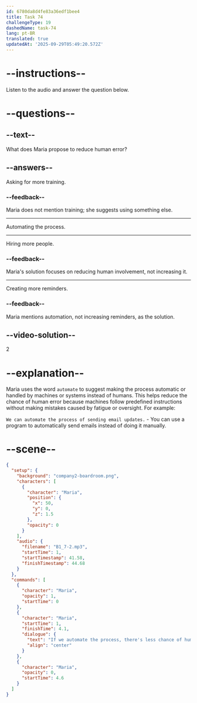 ```yaml
---
id: 6780da8d4fe83a36edf1bee4
title: Task 74
challengeType: 19
dashedName: task-74
lang: pt-BR
translated: true
updatedAt: '2025-09-29T05:49:20.572Z'
---
```


<!-- (Audio) Maria: If we automate the process, there's less chance of human error. -->

# --instructions--

Listen to the audio and answer the question below.

# --questions--

## --text--

What does Maria propose to reduce human error?

## --answers--

Asking for more training.

### --feedback--

Maria does not mention training; she suggests using something else.

---

Automating the process.

---

Hiring more people.

### --feedback--

Maria's solution focuses on reducing human involvement, not increasing it.

---

Creating more reminders.

### --feedback--

Maria mentions automation, not increasing reminders, as the solution.

## --video-solution--

2

# --explanation--

Maria uses the word `automate` to suggest making the process automatic or handled by machines or systems instead of humans. This helps reduce the chance of human error because machines follow predefined instructions without making mistakes caused by fatigue or oversight. For example:

`We can automate the process of sending email updates.` - You can use a program to automatically send emails instead of doing it manually.

# --scene--

```json
{
  "setup": {
    "background": "company2-boardroom.png",
    "characters": [
      {
        "character": "Maria",
        "position": {
          "x": 50,
          "y": 0,
          "z": 1.5
        },
        "opacity": 0
      }
    ],
    "audio": {
      "filename": "B1_7-2.mp3",
      "startTime": 1,
      "startTimestamp": 41.58,
      "finishTimestamp": 44.68
    }
  },
  "commands": [
    {
      "character": "Maria",
      "opacity": 1,
      "startTime": 0
    },
    {
      "character": "Maria",
      "startTime": 1,
      "finishTime": 4.1,
      "dialogue": {
        "text": "If we automate the process, there's less chance of human error.",
        "align": "center"
      }
    },
    {
      "character": "Maria",
      "opacity": 0,
      "startTime": 4.6
    }
  ]
}
```
